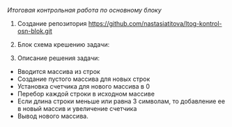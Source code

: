 *Итоговая контрольная работа по основному блоку*

1. Создание репозитория https://github.com/nastasiatitova/Itog-kontrol-osn-blok.git
2. Блок схема крешению задачи:

3. Описание решения задачи:
* Вводится массива из строк
* Создание пустого массива для новых строк
* Установка счетчика для нового массива в 0
* Перебор каждой строки в исходном массиве
* Если длина строки меньше или равна 3 символам, то добавление ее в новый массив и увеличение счетчика
* Вывод нового массива.